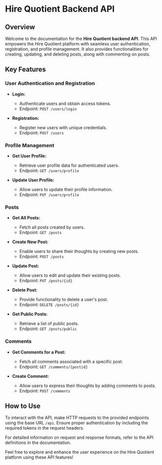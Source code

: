 # Hire Quotient Backend API

## Overview

Welcome to the documentation for the **Hire Quotient backend API**. This API empowers the Hire Quotient platform with seamless user authentication, registration, and profile management. It also provides functionalities for creating, updating, and deleting posts, along with commenting on posts.

## Key Features

### User Authentication and Registration

- **Login:**
  - Authenticate users and obtain access tokens.
  - Endpoint: `POST /users/login`

- **Registration:**
  - Register new users with unique credentials.
  - Endpoint: `POST /users`

### Profile Management

- **Get User Profile:**
  - Retrieve user profile data for authenticated users.
  - Endpoint: `GET /users/profile`

- **Update User Profile:**
  - Allow users to update their profile information.
  - Endpoint: `PUT /users/profile`

### Posts

- **Get All Posts:**
  - Fetch all posts created by users.
  - Endpoint: `GET /posts`

- **Create New Post:**
  - Enable users to share their thoughts by creating new posts.
  - Endpoint: `POST /posts`

- **Update Post:**
  - Allow users to edit and update their existing posts.
  - Endpoint: `PUT /posts/{id}`

- **Delete Post:**
  - Provide functionality to delete a user's post.
  - Endpoint: `DELETE /posts/{id}`

- **Get Public Posts:**
  - Retrieve a list of public posts.
  - Endpoint: `GET /posts/public`

### Comments

- **Get Comments for a Post:**
  - Fetch all comments associated with a specific post.
  - Endpoint: `GET /comments/{postid}`

- **Create Comment:**
  - Allow users to express their thoughts by adding comments to posts.
  - Endpoint: `POST /comments`

## How to Use

To interact with the API, make HTTP requests to the provided endpoints using the base URL `/api`. Ensure proper authentication by including the required tokens in the request headers.

For detailed information on request and response formats, refer to the API definitions in the documentation.

Feel free to explore and enhance the user experience on the Hire Quotient platform using these API features!
